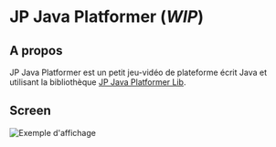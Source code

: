 # JP Java Platformer (*WIP*)
## A propos
JP Java Platformer est un petit jeu-vidéo de plateforme écrit Java et utilisant la bibliothèque [JP Java Platformer Lib](https://github.com/Feavy/JP-Java-Platformer-Lib).
## Screen
![Exemple d'affichage](https://image.prntscr.com/image/meVx8Gv9To_fyepXDhVsfw.png)
